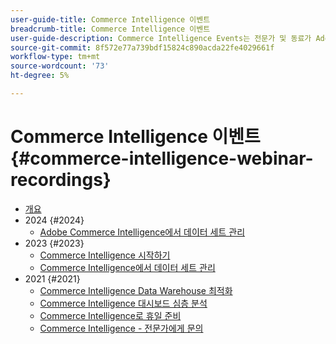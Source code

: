 ```yaml
---
user-guide-title: Commerce Intelligence 이벤트
breadcrumb-title: Commerce Intelligence 이벤트
user-guide-description: Commerce Intelligence Events는 전문가 및 동료가 Adobe Commerce Intelligence에 대한 생각과 아이디어를 공유한 비디오 라이브러리입니다.
source-git-commit: 8f572e77a739bdf15824c890acda22fe4029661f
workflow-type: tm+mt
source-wordcount: '73'
ht-degree: 5%

---
```



# Commerce Intelligence 이벤트  {#commerce-intelligence-webinar-recordings}

+ [개요](overview.md)
+ 2024 {#2024}
   + [Adobe Commerce Intelligence에서 데이터 세트 관리](2024/manage-data-sets-adobe-commerce.md)
+ 2023 {#2023}
   + [Commerce Intelligence 시작하기](2023/getting-started.md)
   + [Commerce Intelligence에서 데이터 세트 관리](2023/manage-data-sets.md)
+ 2021 {#2021}
   + [Commerce Intelligence Data Warehouse 최적화](2021-22/optimize-data-warehouse.md)
   + [Commerce Intelligence 대시보드 심층 분석](2021-22/dashboards-deep-dive.md)
   + [Commerce Intelligence로 휴일 준비](2021-22/holiday-readiness.md)
   + [Commerce Intelligence - 전문가에게 문의](2021-22/ask-expert.md)

<!--+ Commerce Events {#commerce-events}
  + [Overview](commerce-events/overview.md)
  + 2022 {#2022}
    + [Top Tips and Tricks for Adobe Campaign Standard](customer-journeys/2022/tips-and-tricks.md)
    + [Develop and customize data models in Adobe [!DNL Campaign Classic]](customer-journeys/2022/data-models.md)

+ Data and insights {#commerce-release-updates}
  + [Overview](commerce-release-updates/overview.md)
  + 2022 {#2022}
    + [Innovations and trends](data-and-insights/2022/innovations.md)
    + [Sensei and Analysis Workspace](data-and-insights/2022/sensei.md)
    + [Personalize and automate with Adobe Target](data-and-insights/2022/personalize.md)
    + [Analytics and Target applications for Mobile and Apps](data-and-insights/2022/mobile-and-apps.md)
    + [Cross Device Analytics and Customer Journey Analytics](data-and-insights/2022/cross-device-analytics.md) -->